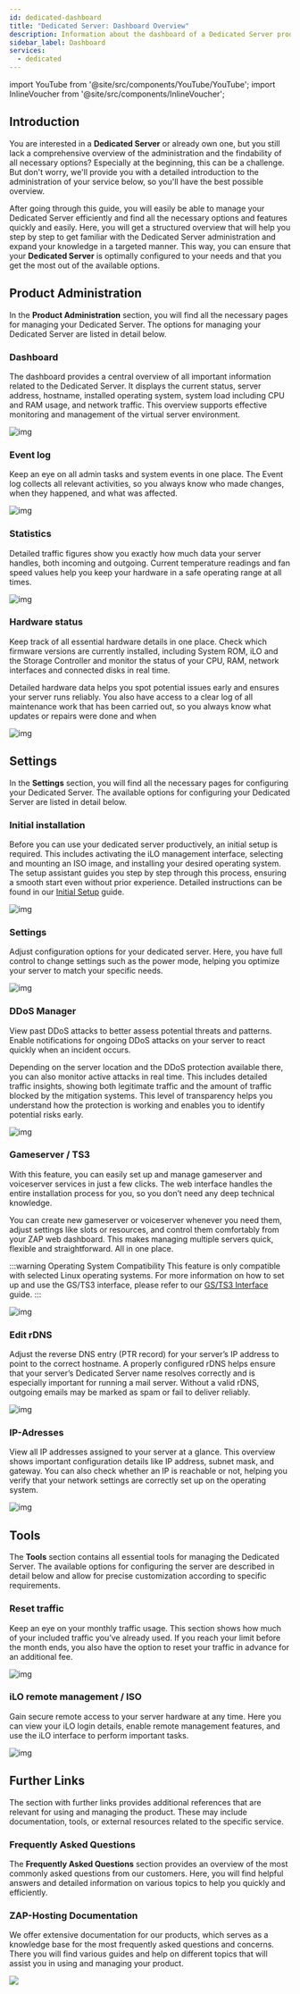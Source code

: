 ```yaml
---
id: dedicated-dashboard
title: "Dedicated Server: Dashboard Overview"
description: Information about the dashboard of a Dedicated Server product from ZAP-Hosting - ZAP-Hosting.com Documentation
sidebar_label: Dashboard
services:
  - dedicated
---
```


import YouTube from '@site/src/components/YouTube/YouTube';
import InlineVoucher from '@site/src/components/InlineVoucher';

## Introduction

You are interested in a **Dedicated Server** or already own one, but you still lack a comprehensive overview of the administration and the findability of all necessary options? Especially at the beginning, this can be a challenge. But don't worry, we'll provide you with a detailed introduction to the administration of your service below, so you'll have the best possible overview.

After going through this guide, you will easily be able to manage your Dedicated Server efficiently and find all the necessary options and features quickly and easily. Here, you will get a structured overview that will help you step by step to get familiar with the Dedicated Server administration and expand your knowledge in a targeted manner. This way, you can ensure that your **Dedicated Server** is optimally configured to your needs and that you get the most out of the available options.



## Product Administration

In the **Product Administration** section, you will find all the necessary pages for managing your Dedicated Server. The options for managing your Dedicated Server are listed in detail below. 



### Dashboard

The dashboard provides a central overview of all important information related to the Dedicated Server. It displays the current status, server address, hostname, installed operating system, system load including CPU and RAM usage, and network traffic. This overview supports effective monitoring and management of the virtual server environment.

![img](https://screensaver01.zap-hosting.com/index.php/s/QEnaS6N7MqHejtk/preview)



### Event log

Keep an eye on all admin tasks and system events in one place. The Event log collects all relevant activities, so you always know who made changes, when they happened, and what was affected.

![img](https://screensaver01.zap-hosting.com/index.php/s/akKpTx2XzDKy7qc/preview)



### Statistics
Detailed traffic figures show you exactly how much data your server handles, both incoming and outgoing. Current temperature readings and fan speed values help you keep your hardware in a safe operating range at all times.

![img](https://screensaver01.zap-hosting.com/index.php/s/B7yLamtJrdALpPb/preview)



### Hardware status

Keep track of all essential hardware details in one place. Check which firmware versions are currently installed, including System ROM, iLO and the Storage Controller and monitor the status of your CPU, RAM, network interfaces and connected disks in real time.

Detailed hardware data helps you spot potential issues early and ensures your server runs reliably. You also have access to a clear log of all maintenance work that has been carried out, so you always know what updates or repairs were done and when

![img](https://screensaver01.zap-hosting.com/index.php/s/9CsZGarzsdMP5Ea/preview)

## Settings

In the **Settings** section, you will find all the necessary pages for configuring your Dedicated Server. The available options for configuring your Dedicated Server are listed in detail below.

### Initial installation
Before you can use your dedicated server productively, an initial setup is required. This includes activating the iLO management interface, selecting and mounting an ISO image, and installing your desired operating system. The setup assistant guides you step by step through this process, ensuring a smooth start even without prior experience. Detailed instructions can be found in our [Initial Setup](dedicated-setup.md) guide.

![img](https://screensaver01.zap-hosting.com/index.php/s/MnZKXAGGTqs9Xdp/download)

### Settings

Adjust configuration options for your dedicated server. Here, you have full control to change settings such as the power mode, helping you optimize your server to match your specific needs.

![img](https://screensaver01.zap-hosting.com/index.php/s/WiHSELJNc5icsyQ/preview)



### DDoS Manager

View past DDoS attacks to better assess potential threats and patterns. Enable notifications for ongoing DDoS attacks on your server to react quickly when an incident occurs.

Depending on the server location and the DDoS protection available there, you can also monitor active attacks in real time. This includes detailed traffic insights, showing both legitimate traffic and the amount of traffic blocked by the mitigation systems. This level of transparency helps you understand how the protection is working and enables you to identify potential risks early.

![img](https://screensaver01.zap-hosting.com/index.php/s/ScCCCY52CMLgfyE/preview)



### Gameserver / TS3

With this feature, you can easily set up and manage gameserver and voiceserver services in just a few clicks. The web interface handles the entire installation process for you, so you don’t need any deep technical knowledge.

You can create new gameserver or voiceserver whenever you need them, adjust settings like slots or resources, and control them comfortably from your ZAP web dashboard. This makes managing multiple servers quick, flexible and straightforward. All in one place.

:::warning Operating System Compatibility 
This feature is only compatible with selected Linux operating systems. For more information on how to set up and use the GS/TS3 interface, please refer to our [GS/TS3 Interface](dedicated-linux-gs-interface.md) guide.
:::

![img](https://screensaver01.zap-hosting.com/index.php/s/nd6YF93omGcApC8/preview)



### Edit rDNS

Adjust the reverse DNS entry (PTR record) for your server’s IP address to point to the correct hostname. A properly configured rDNS helps ensure that your server’s Dedicated Server name resolves correctly and is especially important for running a mail server. Without a valid rDNS, outgoing emails may be marked as spam or fail to deliver reliably.

![img](https://screensaver01.zap-hosting.com/index.php/s/LpdMgD6T39tXiNK/preview)



### IP-Adresses

View all IP addresses assigned to your server at a glance. This overview shows important configuration details like IP address, subnet mask, and gateway. You can also check whether an IP is reachable or not, helping you verify that your network settings are correctly set up on the operating system.

![img](https://screensaver01.zap-hosting.com/index.php/s/a64XRkWn2EA4Nef/preview)



## Tools

The **Tools** section contains all essential tools for managing the Dedicated Server. The available options for configuring the server are described in detail below and allow for precise customization according to specific requirements.



### Reset traffic

Keep an eye on your monthly traffic usage. This section shows how much of your included traffic you’ve already used. If you reach your limit before the month ends, you also have the option to reset your traffic in advance for an additional fee.

![img](https://screensaver01.zap-hosting.com/index.php/s/5Z38eyRdntF6ict/preview)



### iLO remote management / ISO

Gain secure remote access to your server hardware at any time. Here you can view your iLO login details, enable remote management features, and use the iLO interface to perform important tasks.

![img](https://screensaver01.zap-hosting.com/index.php/s/9SZMtCPDJgNZSZ6/preview)

## Further Links
The section with further links provides additional references that are relevant for using and managing the product. These may include documentation, tools, or external resources related to the specific service.

### Frequently Asked Questions
The **Frequently Asked Questions** section provides an overview of the most commonly asked questions from our customers. Here, you will find helpful answers and detailed information on various topics to help you quickly and efficiently.

### ZAP-Hosting Documentation
We offer extensive documentation for our products, which serves as a knowledge base for the most frequently asked questions and concerns. There you will find various guides and help on different topics that will assist you in using and managing your product.

![](https://screensaver01.zap-hosting.com/index.php/s/n48ct6aZBrNq7eT/preview)

